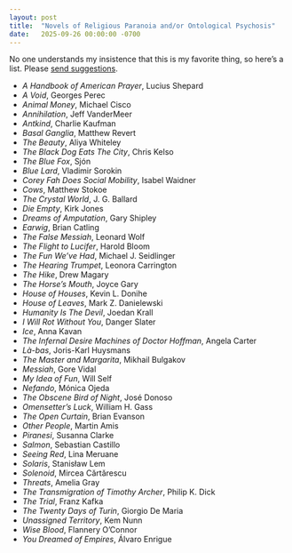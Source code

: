 ```yaml
---
layout: post
title:  "Novels of Religious Paranoia and/or Ontological Psychosis"
date:   2025-09-26 00:00:00 -0700
---
```


No one understands my insistence that this is my favorite thing, so here’s a list. Please [send suggestions](mailto:matthew@knucklebones.rip).

- *A Handbook of American Prayer*, Lucius Shepard
- *A Void*, Georges Perec
- *Animal Money*, Michael Cisco
- *Annihilation*, Jeff VanderMeer
- *Antkind*, Charlie Kaufman
- *Basal Ganglia*, Matthew Revert
- *The Beauty*, Aliya Whiteley
- *The Black Dog Eats The City*, Chris Kelso
- *The Blue Fox*, Sjón
- *Blue Lard*, Vladimir Sorokin
- *Corey Fah Does Social Mobility*, Isabel Waidner
- *Cows*, Matthew Stokoe
- *The Crystal World*, J. G. Ballard
- *Die Empty*, Kirk Jones
- *Dreams of Amputation*, Gary Shipley
- *Earwig*, Brian Catling
- *The False Messiah*, Leonard Wolf
- *The Flight to Lucifer*, Harold Bloom
- *The Fun We’ve Had*, Michael J. Seidlinger
- *The Hearing Trumpet*, Leonora Carrington
- *The Hike*, Drew Magary
- *The Horse’s Mouth*, Joyce Gary
- *House of Houses*, Kevin L. Donihe
- *House of Leaves*, Mark Z. Danielewski
- *Humanity Is The Devil*, Joedan Krall
- *I Will Rot Without You*, Danger Slater
- *Ice*, Anna Kavan
- *The Infernal Desire Machines of Doctor Hoffman*, Angela Carter
- *Là-bas*, Joris-Karl Huysmans
- *The Master and Margarita*, Mikhail Bulgakov
- *Messiah*, Gore Vidal
- *My Idea of Fun*, Will Self
- *Nefando*, Mónica Ojeda
- *The Obscene Bird of Night*, José Donoso
- *Omensetter’s Luck*, William H. Gass
- *The Open Curtain*, Brian Evanson
- *Other People*, Martin Amis
- *Piranesi*, Susanna Clarke
- *Salmon*, Sebastian Castillo
- *Seeing Red*, Lina Meruane
- *Solaris*, Stanisław Lem
- *Solenoid*, Mircea Cărtărescu
- *Threats*, Amelia Gray
- *The Transmigration of Timothy Archer*, Philip K. Dick
- *The Trial*, Franz Kafka
- *The Twenty Days of Turin*, Giorgio De Maria
- *Unassigned Territory*, Kem Nunn
- *Wise Blood*, Flannery O’Connor
- *You Dreamed of Empires*, Álvaro Enrigue